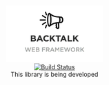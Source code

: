 <p align="center">
  <img src="https://raw.githubusercontent.com/lord/img/master/logo-backtalk.png" alt="Flexblocks: Layout System" width="226">
  <br>
  <a href="https://travis-ci.org/lord/backtalk">
    <img src="https://travis-ci.org/lord/backtalk.svg?branch=master" alt="Build Status">
  </a>
  <br>
  This library is being developed
</p>
